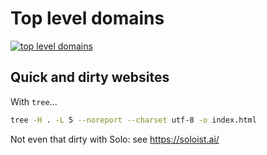 # Top level domains

[![top level domains](https://ping.germs.dev/hosts.svg)](https://ping.germs.dev/hosts.svg)

## Quick and dirty websites

With `tree`...

```bash
tree -H . -L 5 --noreport --charset utf-8 -o index.html
```

Not even that dirty with Solo: see https://soloist.ai/
